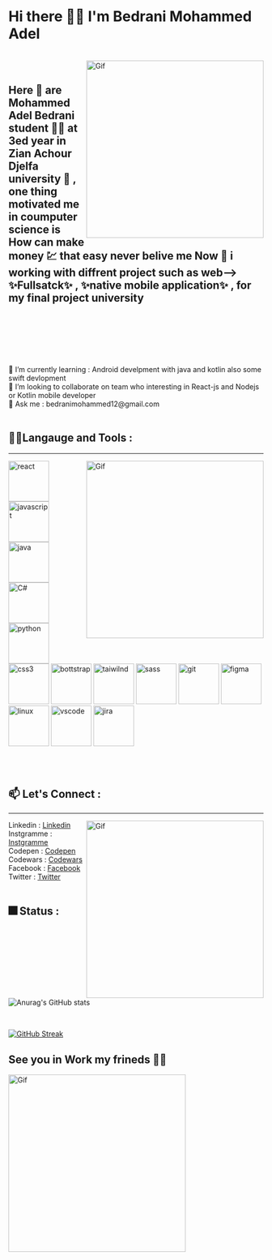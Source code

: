 # Hi there 👨‍💻 I'm Bedrani Mohammed Adel 
<br/>
<img align="right" alt="Gif" src="https://media.giphy.com/media/3o6Ztl7oraKm4ZJ9mw/giphy.gif" alt="react" width="350" heigth="300" >
<br/>

## Here 👋 are Mohammed Adel Bedrani student 👨‍🎓 at 3ed year in Zian Achour Djelfa university 🏫 , one thing motivated me in coumputer science is How can make money 💹 that easy never belive me Now 🔭 i working with diffrent project such as web--> ✨Fullsatck✨ , ✨native mobile application✨ , for my final project university 
<br/>
<br/>
<br/>
<br/>
<br/>
<br/>
🌱 I’m currently learning : Android develpment with java and kotlin also some swift devlopment 
<br/>
👯 I’m looking to collaborate on team who interesting in React-js and Nodejs or Kotlin mobile developer 
<br/>
💬 Ask me : bedranimohammed12@gmail.com
<br/>
<br/>

## 💪💪Langauge and Tools :
<hr>
<img align="right" alt="Gif" src="https://media.giphy.com/media/XIqCQx02E1U9W/giphy.gif" alt="react" width="350" heigth="300" >
<p>
  <img src="https://cdn.jsdelivr.net/gh/devicons/devicon/icons/react/react-original.svg" alt="react" width="80" heigth="80" >
  <img src="https://cdn.jsdelivr.net/gh/devicons/devicon/icons/javascript/javascript-original.svg" alt="javascript" width="80" heigth="80" >
  <img src="https://cdn.jsdelivr.net/gh/devicons/devicon/icons/java/java-original-wordmark.svg" alt="java" width="80" heigth="80" >
  <img src="https://cdn.jsdelivr.net/gh/devicons/devicon/icons/csharp/csharp-original.svg" alt="C#" width="80" heigth="80" >
  <img src="https://cdn.jsdelivr.net/gh/devicons/devicon/icons/python/python-original.svg" alt="python" width="80" heigth="80" >
  <img src="https://cdn.jsdelivr.net/gh/devicons/devicon/icons/css3/css3-original.svg" alt="css3" width="80" heigth="80" >
  <img src="https://cdn.jsdelivr.net/gh/devicons/devicon/icons/bootstrap/bootstrap-original-wordmark.svg" alt="bottstrap" width="80" heigth="80" >
  <img src="https://cdn.jsdelivr.net/gh/devicons/devicon/icons/tailwindcss/tailwindcss-original-wordmark.svg" alt="taiwilnd" width="80" heigth="80" >
  <img src="https://cdn.jsdelivr.net/gh/devicons/devicon/icons/sass/sass-original.svg" alt="sass" width="80" heigth="80" >
  <img src="https://cdn.jsdelivr.net/gh/devicons/devicon/icons/git/git-original-wordmark.svg" alt="git" width="80" heigth="80" >
  <img src="https://cdn.jsdelivr.net/gh/devicons/devicon/icons/figma/figma-original.svg" alt="figma" width="80" heigth="80" >
  <img src="https://cdn.jsdelivr.net/gh/devicons/devicon/icons/linux/linux-original.svg" alt="linux" width="80" heigth="80" >
  <img src="https://cdn.jsdelivr.net/gh/devicons/devicon/icons/vscode/vscode-original.svg" alt="vscode" width="80" heigth="80" >
  <img src="https://cdn.jsdelivr.net/gh/devicons/devicon/icons/jira/jira-original-wordmark.svg" alt="jira" width="80" heigth="80" >
</p>
<br/>
<br/>

## 📫 Let's Connect :
<hr>
<img align="right" alt="Gif" src="https://media.giphy.com/media/l41lVsYDBC0UVQJCE/giphy.gif" alt="react" width="350" heigth="300" >
Linkedin : <a href="https://www.linkedin.com/in/bedrani-mohammed-adel-3477b9247/" target="_blank">Linkedin</a> <br/>
Instgramme : <a href="https://www.instagram.com/adel_mohammed16/" target="_blank">Instgramme</a><br/>
Codepen : <a href="https://codepen.io/Bedrani-MohammedAdel" target="_blank">Codepen</a><br/>
Codewars : <a href="https://www.codewars.com/users/Bedrani%20Mohammed%20Adel%20" target="_blank">Codewars</a><br/>
Facebook : <a href="https://www.facebook.com/profile.php?id=100013937412279" target="_blank">Facebook</a><br/>
Twitter : <a href="https://twitter.com/Youcef43069530" target="_blank">Twitter</a>
<br/>
<br/>

## 🎆 Status :
![Anurag's GitHub stats](https://github-readme-stats.vercel.app/api?username=youcefbedrani&show_icons=true&theme=radical) 

<br/>

[![GitHub Streak](https://streak-stats.demolab.com/?user=youcefbedrani&theme=highcontrast)](https://git.io/streak-stats)


## See you in Work my frineds 🙋‍♂️
<img align="center" alt="Gif" src="https://media.giphy.com/media/xjZtu4qi1biIo/giphy.gif" alt="react" width="350" heigth="300" >
<!--
**youcefbedrani/youcefbedrani** is a ✨ _special_ ✨ repository because its `README.md` (this file) appears on your GitHub profile.

Here are some ideas to get you started:

- 🔭 I’m currently working on ...
- 🌱 I’m currently learning ...
- 👯 I’m looking to collaborate on ...
- 🤔 I’m looking for help with ...
- 💬 Ask me about ...
- 📫 How to reach me: ...
- 😄 Pronouns: ...
- ⚡ Fun fact: ...
-->
